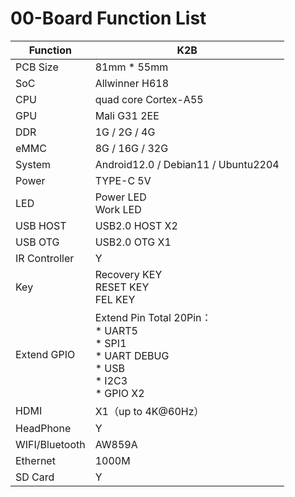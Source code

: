 # 00-Board Function List





| Function       | K2B                                                          |
| -------------- | ------------------------------------------------------------ |
| PCB Size       | 81mm * 55mm                                                  |
| SoC            | Allwinner H618                                               |
| CPU            | quad core Cortex-A55                                         |
| GPU            | Mali G31 2EE                                                 |
| DDR            | 1G / 2G / 4G                                                 |
| eMMC           | 8G / 16G / 32G                                               |
| System         | Android12.0 / Debian11 / Ubuntu2204                          |
| Power          | TYPE-C 5V                                                    |
| LED            | Power LED<br />Work LED                                      |
| USB HOST       | USB2.0 HOST X2                                               |
| USB OTG        | USB2.0 OTG X1                                                |
| IR Controller  | Y                                                            |
| Key            | Recovery KEY<br />RESET KEY<br />FEL KEY                     |
| Extend GPIO    | Extend Pin Total 20Pin：<br />* UART5<br />* SPI1<br />* UART DEBUG<br />* USB<br />* I2C3<br />* GPIO X2 |
| HDMI           | X1（up to 4K@60Hz）                                          |
| HeadPhone      | Y                                                            |
| WIFI/Bluetooth | AW859A                                                       |
| Ethernet       | 1000M                                                        |
| SD Card        | Y                                                            |

